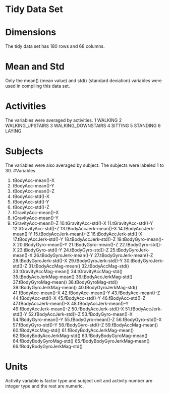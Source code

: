 # Tidy Data Set
# Dimensions
The tidy data set has 180 rows and 68 columns.
# Mean and Std
Only the mean() (mean value) and std() (standard deviation) variables were used in compiling this data set.
# Activities
The variables were averaged by activities.
1 WALKING
2 WALKING_UPSTAIRS
3 WALKING_DOWNSTAIRS
4 SITTING
5 STANDING
6 LAYING
# Subjects
The variables were also averaged by subject. The subjects were labeled 1 to 30.
#Variables
1. tBodyAcc-mean()-X
2. tBodyAcc-mean()-Y
3. tBodyAcc-mean()-Z
4. tBodyAcc-std()-X
5. tBodyAcc-std()-Y
6. tBodyAcc-std()-Z
7. tGravityAcc-mean()-X
8. tGravityAcc-mean()-Y
9. tGravityAcc-mean()-Z
10.tGravityAcc-std()-X
11.tGravityAcc-std()-Y
12.tGravityAcc-std()-Z
13.tBodyAccJerk-mean()-X
14.tBodyAccJerk-mean()-Y
15.tBodyAccJerk-mean()-Z
16.tBodyAccJerk-std()-X
17.tBodyAccJerk-std()-Y
18.tBodyAccJerk-std()-Z
19.tBodyGyro-mean()-X
20.tBodyGyro-mean()-Y
21.tBodyGyro-mean()-Z
22.tBodyGyro-std()-X
23.tBodyGyro-std()-Y
24.tBodyGyro-std()-Z
25.tBodyGyroJerk-mean()-X
26.tBodyGyroJerk-mean()-Y
27.tBodyGyroJerk-mean()-Z
28.tBodyGyroJerk-std()-X
29.tBodyGyroJerk-std()-Y
30.tBodyGyroJerk-std()-Z
31.tBodyAccMag-mean()
32.tBodyAccMag-std()
33.tGravityAccMag-mean()
34.tGravityAccMag-std()
35.tBodyAccJerkMag-mean()
36.tBodyAccJerkMag-std()
37.tBodyGyroMag-mean()
38.tBodyGyroMag-std()
39.tBodyGyroJerkMag-mean()
40.tBodyGyroJerkMag-std()
41.fBodyAcc-mean()-X
42.fBodyAcc-mean()-Y
43.fBodyAcc-mean()-Z
44.fBodyAcc-std()-X
45.fBodyAcc-std()-Y
46.fBodyAcc-std()-Z
47.fBodyAccJerk-mean()-X
48.fBodyAccJerk-mean()-Y
49.fBodyAccJerk-mean()-Z
50.fBodyAccJerk-std()-X
51.fBodyAccJerk-std()-Y
52.fBodyAccJerk-std()-Z
53.fBodyGyro-mean()-X
54.fBodyGyro-mean()-Y
55.fBodyGyro-mean()-Z
56.fBodyGyro-std()-X
57.fBodyGyro-std()-Y
58.fBodyGyro-std()-Z
59.fBodyAccMag-mean()
60.fBodyAccMag-std()
61.fBodyBodyAccJerkMag-mean()
62.fBodyBodyAccJerkMag-std()
63.fBodyBodyGyroMag-mean()
64.fBodyBodyGyroMag-std()
65.fBodyBodyGyroJerkMag-mean()
66.fBodyBodyGyroJerkMag-std()
# Units
Activity variable is factor type and subject unit and activity number are integer type and the rest are numeric.
